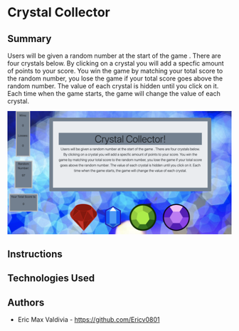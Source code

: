 # Crystal Collector



## Summary
Users will be given a random number at the start of the game . There are four crystals below. By clicking on a crystal you will add a specfic amount of points to your score. You win the game by matching your total score to the random number, you lose the game if your total score goes above the random number. The value of each crystal is hidden until you click on it. Each time when the game starts, the game will change the value of each crystal.


![gemPage](./assets/images/gemHome.png)


## Instructions


## Technologies Used


## Authors
- Eric Max Valdivia - https://github.com/Ericv0801
